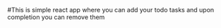 #This is simple react app where you can add your todo tasks and upon completion you can remove them
